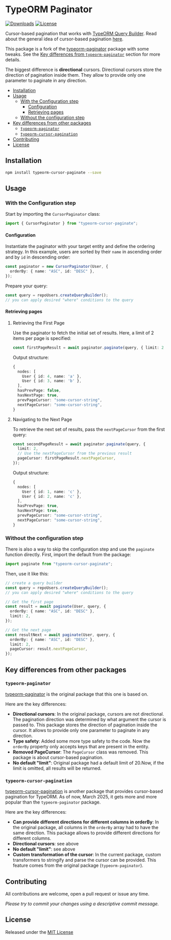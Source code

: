 # TypeORM Paginator

<p>
  <a href="https://npmcharts.com/compare/typeorm-cursor-paginate?minimal=true"><img alt="Downloads" src="https://img.shields.io/npm/dt/typeorm-cursor-paginate.svg?style=flat-square" /></a>
  <a href="https://www.npmjs.com/package/typeorm-cursor-paginate"><img alt="License" src="https://img.shields.io/npm/l/typeorm-cursor-paginate.svg?style=flat-square" /></a>
</p>

Cursor-based pagination that works with [TypeORM Query Builder](https://typeorm.io/#/select-query-builder). Read about the general idea of cursor-based pagination [here](https://jsonapi.org/profiles/ethanresnick/cursor-pagination/).

This package is a fork of the [typeorm-paginator](https://www.npmjs.com/package/typeorm-paginator) package with some tweaks. See the [Key differences from `typeorm-paginator`](#key-differences-from-typeorm-paginator) section for more details.

The biggest difference is **directional** cursors. Directional cursors store the direction of pagination inside them. They allow to provide only one parameter to paginate in any direction.

- [Installation](#installation)
- [Usage](#usage)
  - [With the Configuration step](#with-the-configuration-step)
    - [Configuration](#configuration)
    - [Retrieving pages](#retrieving-pages)
  - [Without the configuration step](#without-the-configuration-step)
- [Key differences from other packages](#key-differences-from-other-packages)
  - [`typeorm-paginator`](#typeorm-paginator-1)
  - [`typeorm-cursor-pagination`](#typeorm-cursor-pagination)
- [Contributing](#contributing)
- [License](#license)

## Installation

```bash
npm install typeorm-cursor-paginate --save
```

## Usage

### With the Configuration step

Start by importing the `CursorPaginator` class:

```typescript
import { CursorPaginator } from "typeorm-cursor-paginate";
```

#### Configuration

Instantiate the paginator with your target entity and define the ordering strategy. In this example, users are sorted by their `name` in ascending order and by `id` in descending order:

```typescript
const paginator = new CursorPaginator(User, {
  orderBy: { name: "ASC", id: "DESC" },
});
```

Prepare your query:

```typescript
const query = repoUsers.createQueryBuilder();
// you can apply desired "where" conditions to the query
```

#### Retrieving pages

1. Retrieving the First Page

    Use the paginator to fetch the initial set of results. Here, a limit of 2 items per page is specified:

    ```typescript
    const firstPageResult = await paginator.paginate(query, { limit: 2 });
    ```

    Output structure:

    ```typescript
    {
      nodes: [
        User { id: 4, name: 'a' },
        User { id: 3, name: 'b' },
      ],
      hasPrevPage: false,
      hasNextPage: true,
      prevPageCursor: "some-cursor-string",
      nextPageCursor: "some-cursor-string",
    }
    ```

2. Navigating to the Next Page

    To retrieve the next set of results, pass the `nextPageCursor` from the first query:

    ```typescript
    const secondPageResult = await paginator.paginate(query, {
      limit: 2,
      // Use the nextPageCursor from the previous result
      pageCursor: firstPageResult.nextPageCursor,
    });
    ```

    Output structure:

    ```typescript
    {
      nodes: [
        User { id: 1, name: 'c' },
        User { id: 2, name: 'c' },
      ],
      hasPrevPage: true,
      hasNextPage: true,
      prevPageCursor: "some-cursor-string",
      nextPageCursor: "some-cursor-string",
    }
    ```

### Without the configuration step

There is also a way to skip the configuration step and use the `paginate` function directly. First, import the default from the package:

```typescript
import paginate from "typeorm-cursor-paginate";
```

Then, use it like this:

```typescript
// create a query builder
const query = repoUsers.createQueryBuilder();
// you can apply desired "where" conditions to the query

// Get the first page
const result = await paginate(User, query, {
  orderBy: { name: "ASC", id: "DESC" },
  limit: 2,
});

// Get the next page
const resultNext = await paginate(User, query, {
  orderBy: { name: "ASC", id: "DESC" },
  limit: 2,
  pageCursor: result.nextPageCursor,
});
```

## Key differences from other packages

### `typeorm-paginator`

[typeorm-paginator](https://www.npmjs.com/package/typeorm-paginator) is the original package that this one is based on.

Here are the key differences:

- **Directional cursors**: In the original package, cursors are not directional. The pagination direction was determined by what argument the cursor is passed to.
  This package stores the direction of pagination inside the cursor. It allows to provide only one parameter to paginate in any direction.
- **Type safety**: Added some more type safety to the code. Now the `orderBy` property only accepts keys that are present in the entity.
- **Removed PageCursor**: The `PageCursor` class was removed. This package is about cursor-based pagination.
- **No default "limit"**: Original package had a default limit of 20.Now, if the limit is omitted, all results will be returned.

### `typeorm-cursor-pagination`

[typeorm-cursor-pagination](https://www.npmjs.com/package/typeorm-cursor-pagination) is another package that provides cursor-based pagination for TypeORM. As of now, March 2025, it gets more and more popular than the `typeorm-paginator` package.

Here are the key differences:

- **Can provide different directions for different columns in orderBy**: In the original package, all columns in the `orderBy` array had to have the same direction. This package allows to provide different directions for different columns.
- **Directional cursors**: see above
- **No default "limit"**: see above
- **Custom transformation of the cursor**: In the current package, custom transformers to stringify and parse the cursor can be provided. This feature comes from the original package (`typeorm-paginator`).

## Contributing

All contributions are welcome, open a pull request or issue any time.

_Please try to commit your changes using a descriptive commit message._

## License

Released under the [MIT License](https://github.com/Oriery/typeorm-cursor-paginate/blob/main/License)
